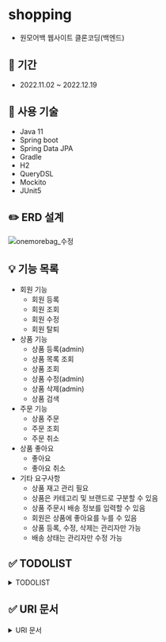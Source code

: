 # shopping
+ 원모어백 웹사이트 클론코딩(백엔드)

## :calendar: 기간
+ 2022.11.02 ~ 2022.12.19

## :seedling: 사용 기술
+ Java 11
+ Spring boot
+ Spring Data JPA
+ Gradle
+ H2
+ QueryDSL
+ Mockito
+ JUnit5

## :pencil2: ERD 설계
![onemorebag_수정](https://user-images.githubusercontent.com/70851874/210693956-8b497cbd-96a9-4eb0-99da-bf28e16a877f.png)

## :bulb: 기능 목록
+ 회원 기능
  + 회원 등록
  + 회원 조회
  + 회원 수정
  + 회원 탈퇴
+ 상품 기능
  + 상품 등록(admin)
  + 상품 목록 조회
  + 상품 조회
  + 상품 수정(admin)
  + 상품 삭제(admin)
  + 상품 검색
+ 주문 기능
  + 상품 주문
  + 주문 조회
  + 주문 취소
+ 상품 좋아요
  + 좋아요
  + 좋아요 취소
+ 기타 요구사항
  + 상품 재고 관리 필요
  + 상품은 카테고리 및 브랜드로 구분할 수 있음
  + 상품 주문시 배송 정보를 입력할 수 있음
  + 회원은 상품에 좋아요를 누를 수 있음
  + 상품 등록, 수정, 삭제는 관리자만 가능
  + 배송 상태는 관리자만 수정 가능

## :white_check_mark: TODOLIST
<details>
<summary>TODOLIST</summary>
<div markdown="1">

- 22.11.02
  - 프로젝트 생성
  - BaseEntity

- 22.11.07
  - Member, Delivery, itemLike, Order

- 22.11.09
  - Order_Item, Item, Item_File
  - *category, brand -> item 안에 구현하는 걸로 수정

- 22.11.11
  - category(enum class)
  - brand는 enum -> String 으로 변경
  - 양방향, 단방향, 연관관계 메서드 최종수정
  - MemberRepository, ItemRepository, OrderRepository

- 22.11.13
  - MemberService
  - FileStore, FileDto, FileApiController
  - item = orderItem erd 일대다(0~∞ -> 1~∞) 수정

- 22.11.14-19: likelion hackathon

- 22.11.22
  - ItemService, OrderService
  - ItemLikeRepository, ItemLikeService

- 22.11.25
  - @Login, LoginMember, LoginArgumentResolver, LoginIntercpetor, SessionConst, WebConfig
  - MemberController, MemberApiController, MemberSaveForm, LoginForm

- 22.11.27
  - MyPageApiController(마이페이지조회)
  - OrderSaveForm, OrderController
  - *비고: OrderController에 hasErrors() model 추가

- 22.11.29
  - ItemResponse, ItemApiController(상품목록조회, 상품상세조회, 상품검색)
  - ItemCustomRepository, ItemCustomRepositoryImpl, ItemSearchDto, ItemSearchResponse

- 22.12.01
  - ItemSaveForm, ItemUpdateForm
  - ItemController, ItemApiController(상품등록, 상품수정, 상품삭제)
  - MemberController(회원목록조회)
  - MyPageApiController(주문 내역 조회)

- 22.12.02
  - ItemApiController에 좋아요 넘겨주기(상품목록조회, 상품상세조회,상품검색)
  - 상품목록조회 MainController로 옮기기("/")
  - ItemApiController(상품 좋아요)
  - MyPageApiController(좋아요 목록 조회, 회원정보수정 조회)
  - MyPageController(회원정보수정)

- 22.12.05
  - MemberTest

- 22.12.06
  - MemberServiceTest

- 22.12.08
  - ItemTest, ItemFileTest, FileStoreTest

- 22.12.11
  - OrderTest, OrderServiceTest

- 22.12.12
  - OrderFindServiceTest(특정회원 주문목록 조회되는지 확인)

- 22.12.13
  - ItemRepositoryTest, ItemLikeRepositoryTest

- 22.12.15
  - ItemSeviceTest, ItemLikeServiceTest

- 22.12.18
  - (상품검색 기능수정)
  - ItemRepositoryTest
  - ItemService
  - *item에 itemfile이 1:N인데 페이징과 컬렉션 최적화를 위해 item과 itemfile을 따로 조회함

- 22.12.19
  - ItemSeviceTest (상품검색테스트구현)

</div>
</details>

## :white_check_mark: URI 문서
<details>
<summary>URI 문서</summary>
<div markdown="1">

  
 - 메인페이지
   |Method|URI|Description|Type|
   |------|---|---|---|
   |GET|/|메인페이지 조회(상품 목록 조회)|api|
  
- 이미지
  |Method|URI|Description|Type|
  |------|---|---|---|
  |GET|/imgs/{originalFileName}|이미지 파일 조회|-|

- 회원 기본
  |Method|URI|Description|Type|
  |------|---|---|---|
  |GET|/member/signup|회원등록 페이지 조회|-|
  |POST|/member/signup|회원 등록|form|
  |GET|/member/login|로그인 페이지 조회|-|
  |POST|/member/login|로그인|form|
  |POST|/member/logout|로그아웃|form|

- 회원 상세
  |Method|URI|Description|Type|
  |------|---|---|---|
  |GET|/mypage|회원 마이페이지 조회|api|
  |GET|/mypage/orders|주문내역 페이지 조회|api|
  |DELETE|/mypage/orders|주문 수정(취소)|api|
  |GET|/mypage/likes|좋아요 목록 조회|api|
  |GET|/mypage/modify|회원정보수정 페이지 조회|api|
  |POST|/mypage/modify|회원정보수정|form|
  
- 상품
  |Method|URI|Description|Type|
  |------|---|---|---|
  |GET|/item|상품 목록 조회|api|
  |GET|/item/{itemId}|상품 상세 조회|api|
  |POST|/item/{itemId}|상품 좋아요|api|
  |GET|/item/search|상품 검색|api|

- 관리자
  |Method|URI|Description|Type|
  |------|---|---|---|
  |GET|/item/add|상품 등록 페이지 조회|-|
  |POST|/item/add|상품 등록|form|
  |GET|/item/{itemId}/modify|상품 수정 페이지 조회|api|
  |POST|/item/{itemId}/modify|상품 수정|form|
  |DELETE|/item/{itemId}/delete|상품 삭제|api|
  |GET|/member|회원 목록 조회|api|
  |DELETE|/member|회원 삭제|-|
  
- 주문
  |Method|URI|Description|Type|
  |------|---|---|---|
  |GET|/orders/{itemId}|주문 페이지 조회|-|
  |GET|/orders/{itemId}|상품 주문|form|

</div>
</details>  
